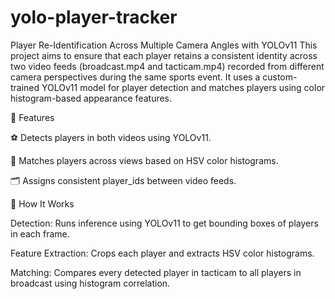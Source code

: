 # yolo-player-tracker

Player Re-Identification Across Multiple Camera Angles with YOLOv11
This project aims to ensure that each player retains a consistent identity across two video feeds (broadcast.mp4 and tacticam.mp4) recorded from different camera perspectives during the same sports event. It uses a custom-trained YOLOv11 model for player detection and matches players using color histogram-based appearance features.

📌 Features

⚽ Detects players in both videos using YOLOv11.

🔁 Matches players across views based on HSV color histograms.

🗂️ Assigns consistent player_ids between video feeds.

🧠 How It Works

Detection: Runs inference using YOLOv11 to get bounding boxes of players in each frame.

Feature Extraction: Crops each player and extracts HSV color histograms.

Matching: Compares every detected player in tacticam to all players in broadcast using histogram correlation.
